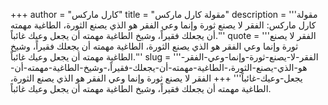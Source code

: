 +++
author = "كارل ماركس"
title = "مقولة كارل ماركس"
description = '''مقولة كارل ماركس: الفقر لا يصنع ثورة وإنما وعي الفقر هو الذي يصنع الثورة، الطاغية مهمته أن يجعلك فقيراً، وشيخ الطاغية مهمته أن يجعل وعيك غائباً.'''
quote = '''الفقر لا يصنع ثورة وإنما وعي الفقر هو الذي يصنع الثورة، الطاغية مهمته أن يجعلك فقيراً، وشيخ الطاغية مهمته أن يجعل وعيك غائباً.'''
slug = '''الفقر-لا-يصنع-ثورة-وإنما-وعي-الفقر-هو-الذي-يصنع-الثورة،-الطاغية-مهمته-أن-يجعلك-فقيراً،-وشيخ-الطاغية-مهمته-أن-يجعل-وعيك-غائباً'''
+++
الفقر لا يصنع ثورة وإنما وعي الفقر هو الذي يصنع الثورة، الطاغية مهمته أن يجعلك فقيراً، وشيخ الطاغية مهمته أن يجعل وعيك غائباً.
